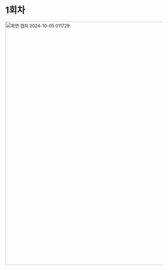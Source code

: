# 1회차

<img width="777" alt="화면 캡처 2024-10-05 011729" src="https://github.com/user-attachments/assets/d7fa5f55-d2c6-4d7a-aabe-b2cf69ecdc3c">

